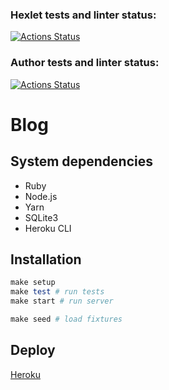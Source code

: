 ### Hexlet tests and linter status:
[![Actions Status](https://github.com/Yorickov/rails-project-lvl2/actions/workflows/hexlet-check.yml/badge.svg?branch=)](https://github.com/Yorickov/rails-project-lvl2/actions?query=branch:)

### Author tests and linter status:
[![Actions Status](https://github.com/Yorickov/rails-project-lvl2/actions/workflows/master.yml/badge.svg)](https://github.com/Yorickov/rails-project-lvl2/actions)

# Blog

## System dependencies

- Ruby
- Node.js
- Yarn
- SQLite3
- Heroku CLI

## Installation

```ruby
make setup
make test # run tests
make start # run server

make seed # load fixtures
```

## Deploy

[Heroku](https://same-blog.herokuapp.com/)
